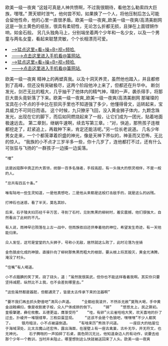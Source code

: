 欧美一级一夜爽    “这娃可真是人神共愤啊，不过我很期待，看他怎么勒索四大巨族，嘿嘿。”    萧天顿时泄气，他何尝不知，如果换了一个人，将他压制后怎么可能会留他性命，他的心里一直很矛盾。欧美一级一夜爽_欧美一级一夜爽/高清美剧网    这是一张土黄色的纸张，很具有柔韧性，无论怎么折都无损，且弹在上面铿锵作响，如金石般。    另几头独角马上，分别端坐着两个少年和一名少女，以及一个男童与两名女童，看起来聪慧灵敏，个个长相漂亮可爱。

<li><a href="http://yaccio216.cc103.xyz/#md_1026">-->猛点这里=看=操=B=视=频哈.</a></li>
<li><a href="http://yaccio216.cc103.xyz/#md_1026">--->点击这里进入手机看@簧网站.</a></li>





<li><a href="http://yaccio216.cc103.xyz/#md_1026">-->猛点这里=看=操=B=视=频哈.</a></li>
<li><a href="http://yaccio216.cc103.xyz/#md_1026">--->点击这里进入手机看@簧网站.</a></li>



欧美一级一夜爽    精神上的再塑真我。以及十洞天养灵，虽然他也踏入，并且都修到了高峰，但还没有突破极尽，这两个阶段他冲上来了，但都还在升华中。    断剑发光，剑芒无比的粗大，几乎抽干了他体内的精气神，噗的一声，袭杀得手，将那巨大兽头竟斩落了下来。欧美一级一夜爽_欧美一级一夜爽/高清美剧网    那璀璨的宝具在小不点的手中比在狈风手里也不知道强了多少，他懂得骨文，运转起来，宝具威力不可同日而语。
    这个时候，九只獠牙飞回，没入黄金狮子体内，九颗念珠发光，出现在它的脚下，而后如同燃烧起来了一般，让它们成为一团光，贴着地面极速远去。    第二章到，继蜗牛速啊，续去写第三章。:    “对，快追，那熊孩子连根都挖走了，赶紧追上，再栽种下来，肯定还能活呢。”另一位长老说道。    几名少年男女走来，一个个都笼罩着炽盛的神光，像是天神下界似的，神圣而又恐怖，无比的惊人。    “我族的小不点才三岁半多一些，你十几岁了，连他都打不过，还有什么可张狂与飞扬的”一群孩子一边揍一边奚落。

    “噗”

    这是凶寇群中真正的大首领，统御一百多名强者，手段高超，有一头强大的祭灵相伴，不是一般的人。

    “总共有四五十条。”

    唯有陆地一些生灵知道，一是他真想吃，二是他从来都是这般打击敌手的，就是这么的凶残。

    打神石也迷惑，看了半天，莫名其妙。

    后来，石子陵夫妇历经千辛万苦，寻到了石村，见到焦黑的柳树时，着实震撼，他们很强大，自然看出了此树的不凡。

    有人说，雨神早已殒落在上古一战中，但雨族依旧还供奉着他的神位，希望发生奇迹，有一天他能归来。

    众人发怔，这可是堂堂的九头狮子，号称小无敌，居然就这么败了，此时沦落为坐骑

    金色狼皮化成的神狼，直接扑向了柳树那焦黑而粗大的根部，要从根上将其毁灭，黄金光沸腾，淹没了村头。

    “住嘴”有人喝道。

    小不点腼腆的笑了笑，挠了挠头，道：“虽然我很英武，但你也不能这样看着我啊。其实你只要坚持减肥，纵然比不上我，也不会差到哪里去。”

    “这些虽然都是器胚，但都通灵了，皆是太古传承下来的法器啊”

    “要不我们再去抓头野兽吧”清风小声道。    “全都给我滚开，不然杀无赦”莫殇大喝，手中黄金战戟横扫，像是收割麦子般，众人尸体成排的倒下。    “锵”    “悠悠太上，民之厥初。皇极肇建，彝伦攸敷。五德更运，膺箓受符”    “哇，有卵”火云雀哈哈大笑，欢天喜地的扑了过去，扑棱开一堆银缕草，三枚巨蛋显现。    “这该不会是个色狼吧，嘿嘿嘿”不少人都笑了。    银月暗淡，小不点被逼倒退。    “有啥来历”熊孩子问道。    一座巨大的枯崖位于海域深处，比太古魔山还宏伟，露出海面，在崖壁上有一座古禽巢，古朴无华，并无符文，也无神光。    石子腾啪的一声拍碎了石桌，面色阴沉无比，他知道身边人的有动作，说要去给那个少年一个教训，当时并未阻止，哪里想到这么快就被送回来了人头。欧美一级一夜爽
